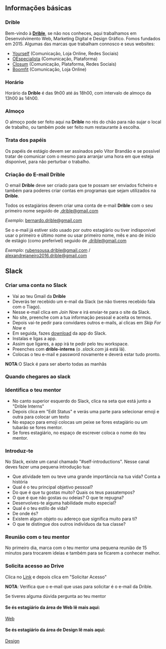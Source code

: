 ## Informações básicas

### Drible


Bem-vindo à [**Drible**](https://www.drible.pt/), se não nos conheces, aqui trabalhamos em Desenvolvimento Web, Marketing Digital e Design Gráfico. Fomos fundados em 2015.
Algumas das marcas que trabalham connosco e seus websites:

- [Yourself](https://www.yourselfapparel.pt/) (Comunicação, Loja Online, Redes Sociais)
- [OEspecialista](https://www.oespecialista.pt/) (Comunicação, Plataforma)
- [Closum](https://www.closum.com/) (Comunicação, Plataforma, Redes Sociais)
- [Boomfit](https://www.boomfit.eu/pt/) (Comunicação, Loja Online)


### Horário

Horário da **Drible** é das 9h00 até ás 18h00, com intervalo de almoço da 13h00 às 14h00.

### Almoço

O almoço pode ser feito aqui na **Drible** no rés do chão para não sujar o local de trabalho, ou também pode ser feito num restaurante à escolha.

### Trata dos papéis

Os papéis de estágio devem ser assinados pelo Vítor Brandão e se possível tratar de comunicar com o mesmo para arranjar uma hora em que esteja disponível, para não perturbar o trabalho.

### Criação do E-mail Drible

O email **Drible** deve ser criado para que te possam ser enviados ficheiro e também para poderes criar contas em programas que sejam utilizados na **Drible**.

Todos os estagiários devem criar uma conta de e-mail **Drible** com o seu primeiro nome seguido de .drible@gmail.com

_Exemplo_: bernardo.drible@gmail.com

Se o e-mail já estiver sido usado por outro estagiário ou tiver indisponível usar o primeiro e último nome ou usar primeiro nome, mês e ano de início de estágio (como preferível) seguido de .drible@gmail.com

_Exemplo_: rubensousa.drible@gmail.com / alexandrejaneiro2016.drible@gmail.com

## Slack

### Criar uma conta no **Slack**

- Vai ao teu Gmail da **Drible**
- Deverás ter recebido um e-mail da Slack (se não tiveres recebido fala com o Tiago).
- Nesse e-mail clica em _Join Now_ e irá enviar-te para o site da Slack.
- No site, preenche com a tua informação pessoal e aceita os termos.
- Depois vai-te pedir para convidares outros e-mails, aí clicas em _Skip For Now_  e
- Em seguida, fazes [download](https://slack.com/downloads/windows) da app do Slack.
- Instalas e ligas a app.
- Assim que ligares, a app irá te pedir pelo teu workspace.
- Preenches com **drible-interns** (o _.slack.com_ já está lá).
- Colocas o teu e-mail e password novamente e deverá estar tudo pronto.

**NOTA**:O Slack é para ser aberto todas as manhãs

### Quando chegares ao slack

### Identifica o teu mentor

- No canto superior esquerdo do Slack, clica na seta que está junto a "Drible Interns"
- Depois clica em "Edit Status" e verás uma parte para selecionar emoji e outra para colocar um texto
- No espaço para emoji colocas um peixe se fores estagiário ou um tubarão se fores mentor.
- Se fores estagiário, no espaço de escrever coloca o nome do teu mentor.



### Introduz-te

No Slack, existe um canal chamado "#self-introductions". Nesse canal deves fazer uma pequena introdução tua:
- Que atividade tem ou teve uma grande importância na tua vida? Conta a história
- Qual é o teu principal objetivo pessoal?
- Do que é que tu gostas muito? Quais os teus passatempos?
- O que é que não gostas ou odeias? O que te repugna?
- Desenvolves-te alguma habilidade muito especial?
- Qual é o teu estilo de vida?
- De onde és?
- Existem algum objeto ou adereço que significa muito para ti?
- O que te distingue dos outros indivíduos da tua classe?

### Reunião com o teu mentor

No primeiro dia, marca com o teu mentor uma pequena reunião de 15 minutos para trocarem ideias e também para se ficarem a conhecer melhor.

### Solicita acesso ao Drive

Clica no [Link](https://drive.google.com/drive/folders/1wI8Tp7b-cEZP24jM-nXelgEg0w1RKX3O?usp=sharing) e depois clica em "Solicitar Acesso"

**NOTA**: Verifica que o e-mail que usas para solicitar é o e-mail da Drible.

Se tiveres alguma dúvida pergunta ao teu mentor

#### Se és estagiário da área de Web lê mais aqui:

 [Web](/sys-config/estagiarios/web/home)

#### Se és estagiário da área de Design lê mais aqui:

 [Design](/sys-config/estagiarios/design/home)
